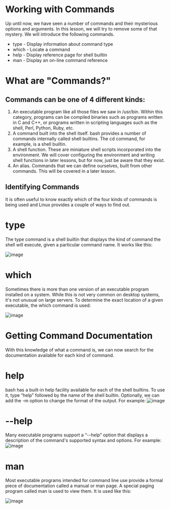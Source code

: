 # Working with Commands
Up until now, we have seen a number of commands and their mysterious options and arguments. In this lesson, we will try to remove some of that mystery. We will introduce the following commands.

- type - Display information about command type
- which - Locate a command
- help - Display reference page for shell builtin
- man - Display an on-line command reference
# What are "Commands?"
## Commands can be one of 4 different kinds:

1. An executable program like all those files we saw in /usr/bin. Within this category, programs can be compiled binaries such as programs written in C and C++, or programs written in scripting languages such as the shell, Perl, Python, Ruby, etc.
2. A command built into the shell itself. bash provides a number of commands internally called shell builtins. The cd command, for example, is a shell builtin.
3. A shell function. These are miniature shell scripts incorporated into the environment. We will cover configuring the environment and writing shell functions in later lessons, but for now, just be aware that they exist.
4. An alias. Commands that we can define ourselves, built from other commands. This will be covered in a later lesson.
## Identifying Commands
It is often useful to know exactly which of the four kinds of commands is being used and Linux provides a couple of ways to find out.

# type
The type command is a shell builtin that displays the kind of command the shell will execute, given a particular command name. It works like this:

![image](https://github.com/JoseCuevaRamos/Redes_Actividades_Jose_cueva/assets/150297438/11c56965-f194-4a20-abef-c5550a72d718)

# which
Sometimes there is more than one version of an executable program installed on a system. While this is not very common on desktop systems, it's not unusual on large servers. To determine the exact location of a given executable, the which command is used:

![image](https://github.com/JoseCuevaRamos/Redes_Actividades_Jose_cueva/assets/150297438/2f207ba1-6205-4cb3-884a-235c0dcc43da)

# Getting Command Documentation
With this knowledge of what a command is, we can now search for the documentation available for each kind of command.

# help
bash has a built-in help facility available for each of the shell builtins. To use it, type “help” followed by the name of the shell builtin. Optionally, we can add the -m option to change the format of the output. For example:
![image](https://github.com/JoseCuevaRamos/Redes_Actividades_Jose_cueva/assets/150297438/0aafe3b1-10a3-48e4-a15b-4c01ab9dd846)


# --help
Many executable programs support a “--help” option that displays a description of the command's supported syntax and options. For example:
![image](https://github.com/JoseCuevaRamos/Redes_Actividades_Jose_cueva/assets/150297438/549aa3c7-cae8-4d8e-aafc-2dfce71245f7)


# man
Most executable programs intended for command line use provide a formal piece of documentation called a manual or man page. A special paging program called man is used to view them. It is used like this:

![image](https://github.com/JoseCuevaRamos/Redes_Actividades_Jose_cueva/assets/150297438/6f9ff010-73ca-4cb4-99a0-3e80223653c5)


